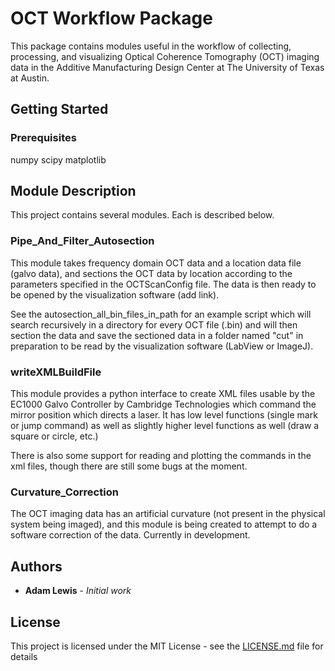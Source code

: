 # OCT Workflow Package

This package contains modules useful in the workflow of collecting, processing, and visualizing Optical Coherence Tomography (OCT) imaging data in the Additive Manufacturing Design Center at The University of Texas at Austin.

## Getting Started

### Prerequisites
numpy
scipy
matplotlib

## Module Description
This project contains several modules.  Each is described below.

### Pipe_And_Filter_Autosection
This module takes frequency domain OCT data and a location data file (galvo data), and sections the OCT data by location according to
the parameters specified in the OCTScanConfig file.  The data is then ready to be opened by the visualization software (add link).

See the autosection_all_bin_files_in_path for an example script which will search recursively in a directory for every OCT file
(.bin) and will then section the data and save the sectioned data in a folder named "cut" in preparation to be read by the visualization
software (LabView or ImageJ).

### writeXMLBuildFile
This module provides a python interface to create XML files usable by the EC1000 Galvo Controller by Cambridge Technologies which command the mirror position which directs a laser.  It has low level functions (single mark or jump command) as well as slightly higher level functions as well (draw a square or circle, etc.)

There is also some support for reading and plotting the commands in the xml files, though there are still some bugs at the moment.

### Curvature_Correction
The OCT imaging data has an artificial curvature (not present in the physical system being imaged), and this module is being created to attempt to do a software correction of the data.  Currently in development.

## Authors

* **Adam Lewis** - *Initial work*

## License

This project is licensed under the MIT License - see the [LICENSE.md](LICENSE.md) file for details

